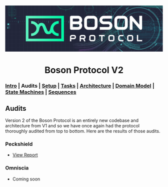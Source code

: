 [![banner](images/banner.png)](https://bosonprotocol.io)

<h1 align="center">Boson Protocol V2</h1>

### [Intro](../README.md) | Audits | [Setup](setup.md) | [Tasks](tasks.md) | [Architecture](architecture.md) | [Domain Model](domain.md) | [State Machines](state-machines.md) | [Sequences](sequences.md)

## Audits
Version 2 of the Boson Protocol is an entirely new codebase and architecture from V1 and so we have once again had the  protocol thoroughly audited from top to bottom. Here are the results of those audits.

### Peckshield
* [View Report](audits/PeckShield-Audit-Report-Boson-v2.0.pdf)

### Omniscia
* Coming soon

